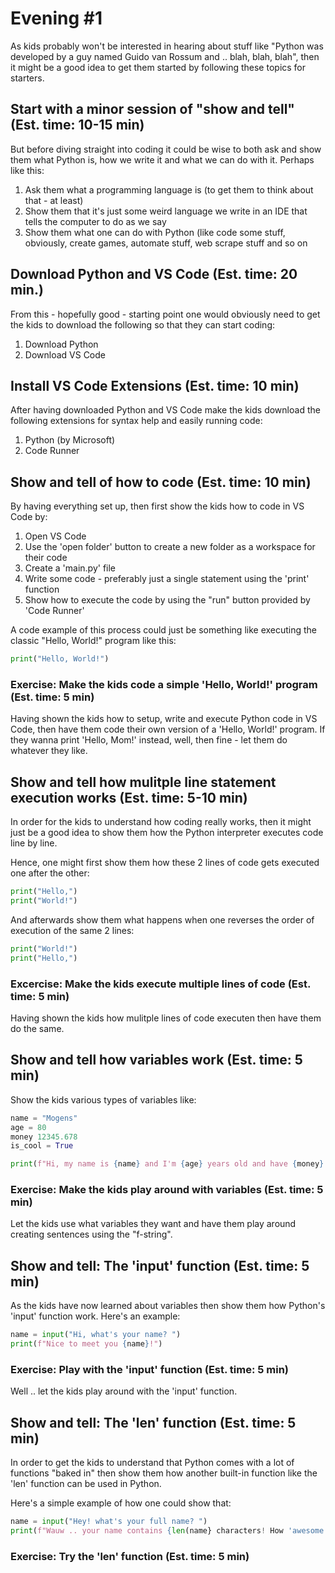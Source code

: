 # Evening #1
As kids probably won't be interested in hearing about stuff like "Python was developed by a guy named Guido van Rossum and .. blah, blah, blah", then it might be a good idea to get them started by following these topics for starters.

## Start with a minor session of "show and tell" (Est. time: 10-15 min)
But before diving straight into coding it could be wise to both ask and show them what Python is, how we write it and what we can do with it. Perhaps like this:
1. Ask them what a programming language is (to get them to think about that - at least)
2. Show them that it's just some weird language we write in an IDE that tells the computer to do as we say
3. Show them what one can do with Python (like code some stuff, obviously, create games, automate stuff, web scrape stuff and so on

## Download Python and VS Code (Est. time: 20 min.)
From this - hopefully good - starting point one would obviously need to get the kids to download the following so that they can start coding:
1. Download Python
2. Download VS Code

## Install VS Code Extensions (Est. time: 10 min)
After having downloaded Python and VS Code make the kids download the following extensions for syntax help and easily running code:
1. Python (by Microsoft)
2. Code Runner

## Show and tell of how to code (Est. time: 10 min)
By having everything set up, then first show the kids how to code in VS Code by:
1. Open VS Code
2. Use the 'open folder' button to create a new folder as a workspace for their code
3. Create a 'main.py' file
4. Write some code - preferably just a single statement using the 'print' function
5. Show how to execute the code by using the "run" button provided by 'Code Runner'

A code example of this process could just be something like executing the classic "Hello, World!" program like this:
```python
print("Hello, World!")
```

### Exercise: Make the kids code a simple 'Hello, World!' program (Est. time: 5 min)
Having shown the kids how to setup, write and execute Python code in VS Code, then have them code their own version of a 'Hello, World!' program. If they wanna print 'Hello, Mom!' instead, well, then fine - let them do whatever they like.

## Show and tell how mulitple line statement execution works (Est. time: 5-10 min)
In order for the kids to understand how coding really works, then it might just be a good idea to show them how the Python interpreter executes code line by line.

Hence, one might first show them how these 2 lines of code gets executed one after the other:
```python
print("Hello,")
print("World!")
```

And afterwards show them what happens when one reverses the order of execution of the same 2 lines:

```python
print("World!")
print("Hello,")
```

### Excercise: Make the kids execute multiple lines of code (Est. time: 5 min)
Having shown the kids how mulitple lines of code executen then have them do the same.

## Show and tell how variables work (Est. time: 5 min)
Show the kids various types of variables like:
```python
name = "Mogens"
age = 80
money 12345.678
is_cool = True

print(f"Hi, my name is {name} and I'm {age} years old and have {money} in the bank. And I'm totally cool right!? {is_cool} ")
```

### Exercise: Make the kids play around with variables (Est. time: 5 min)
Let the kids use what variables they want and have them play around creating sentences using the "f-string".

## Show and tell: The 'input' function (Est. time: 5 min)
As the kids have now learned about variables then show them how Python's 'input' function work. Here's an example:
```python
name = input("Hi, what's your name? ")
print(f"Nice to meet you {name}!")
```

### Exercise: Play with the 'input' function (Est. time: 5 min)
Well .. let the kids play around with the 'input' function.

## Show and tell: The 'len' function (Est. time: 5 min)
In order to get the kids to understand that Python comes with a lot of functions "baked in" then show them how another built-in function like the 'len' function can be used in Python.

Here's a simple example of how one could show that:
```python
name = input("Hey! what's your full name? ")
print(f"Wauw .. your name contains {len(name} characters! How 'awesome' is that .. ;P ")
```

### Exercise: Try the 'len' function (Est. time: 5 min)

